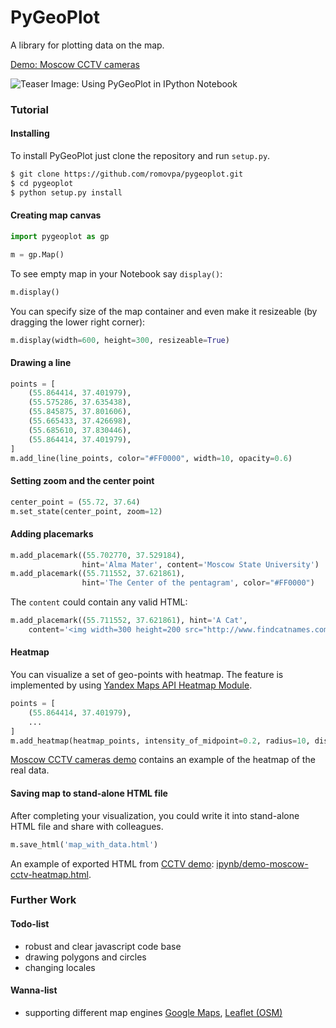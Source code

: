 PyGeoPlot
=========

A library for plotting data on the map.

[Demo: Moscow CCTV cameras](http://nbviewer.ipython.org/github/romovpa/pygeoplot/blob/master/ipynb/DemoMoscowCCTV.ipynb)

![Teaser Image: Using PyGeoPlot in IPython Notebook](/ipynb/screen-demo-for-readme.png)

### Tutorial

#### Installing

To install PyGeoPlot just clone the repository and run `setup.py`.
```bash
$ git clone https://github.com/romovpa/pygeoplot.git
$ cd pygeoplot
$ python setup.py install
```

#### Creating map canvas

```python
import pygeoplot as gp

m = gp.Map()
```

To see empty map in your Notebook say `display()`:
```python
m.display()
```

You can specify size of the map container and even make it resizeable (by dragging the lower right corner):
```python
m.display(width=600, height=300, resizeable=True)
```

#### Drawing a line

```python
points = [
    (55.864414, 37.401979),
    (55.575286, 37.635438),
    (55.845875, 37.801606),
    (55.665433, 37.426698),
    (55.685610, 37.830446),
    (55.864414, 37.401979),
]
m.add_line(line_points, color="#FF0000", width=10, opacity=0.6)
```

#### Setting zoom and the center point

```python
center_point = (55.72, 37.64)
m.set_state(center_point, zoom=12)
```

#### Adding placemarks

```python
m.add_placemark((55.702770, 37.529184),
                hint='Alma Mater', content='Moscow State University')
m.add_placemark((55.711552, 37.621861),
                hint='The Center of the pentagram', color="#FF0000")
```

The `content` could contain any valid HTML:
```python
m.add_placemark((55.711552, 37.621861), hint='A Cat',
    content='<img width=300 height=200 src="http://www.findcatnames.com/wp-content/uploads/2014/09/453768-cats-cute.jpg" />')
```

#### Heatmap

You can visualize a set of geo-points with heatmap.
The feature is implemented by using [Yandex Maps API Heatmap Module](https://github.com/yandex/mapsapi-heatmap).

```python
points = [
    (55.864414, 37.401979),
    ...
]
m.add_heatmap(heatmap_points, intensity_of_midpoint=0.2, radius=10, dissipating=False)
```

[Moscow CCTV cameras demo](http://nbviewer.ipython.org/github/romovpa/pygeoplot/blob/master/ipynb/DemoMoscowCCTV.ipynb)
contains an example of the heatmap of the real data.

#### Saving map to stand-alone HTML file

After completing your visualization, you could write it into stand-alone HTML file and share with colleagues.

```python
m.save_html('map_with_data.html')
```

An example of exported HTML from [CCTV demo](http://nbviewer.ipython.org/github/romovpa/pygeoplot/blob/master/ipynb/DemoMoscowCCTV.ipynb):
[ipynb/demo-moscow-cctv-heatmap.html](/ipynb/demo-moscow-cctv-heatmap.html).


### Further Work

#### Todo-list
 - robust and clear javascript code base
 - drawing polygons and circles
 - changing locales


#### Wanna-list
 - supporting different map engines [Google Maps](http://maps.google.com/), [Leaflet (OSM)](http://leafletjs.com/)
